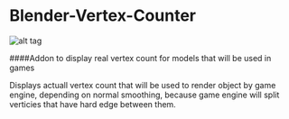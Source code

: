 # Blender-Vertex-Counter
![alt tag](https://raw.githubusercontent.com/curly-brace/Blender-Vertex-Counter/master/Screenshot_20160812_121053.png)

####Addon to display real vertex count for models that will be used in games

Displays actuall vertex count that will be used to render object by game engine, depending on normal smoothing, because game engine will split verticies that have hard edge between them.

